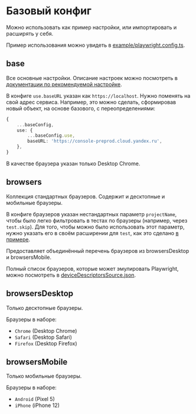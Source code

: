 # Базовый конфиг

Можно использовать как пример настройки, или импортировать и расширять у себя.

Пример использования можно увидеть в [example/playwright.config.ts](../example/playwright.config.ts).

## base

Все основные настройки. Описание настроек можно посмотреть в [документации по рекомендуемой настройке](https://ui.yandex-team.ru/tests/playwright).

В конфиге `use.baseURL` указан как `https://localhost`. Нужно поменять на свой адрес сервиса. Например, это можно сделать, сформировав новый объект, на основе базового, с переопределениями:

```ts
{
    ...baseConfig,
    use: {
        ...baseConfig.use,
        baseURL: 'https://console-preprod.cloud.yandex.ru',
    },
}
```

В качестве браузера указан только Desktop Chrome.

## browsers

Коллекция стандартных браузеров. Содержит и десктопные и мобильные браузеры.

В конфиге браузеров указан нестандартных параметр `projectName`, чтобы было легко фильтровать в тестах по браузеры (например, через `test.skip`). Для того, чтобы можно было использовать этот параметр, нужно указать его в своём расширении для `test`, как это сделано [в примере](../example/playwright.ts).

Предоставляет объединённый перечень браузеров из browsersDesktop и browsersMobile.

Полный список браузеров, которые может эмулировать Playwright, можно посмотреть в [deviceDescriptorsSource.json](https://github.com/microsoft/playwright/blob/main/packages/playwright-core/src/server/deviceDescriptorsSource.json).

## browsersDesktop

Только десктопные браузеры.

Браузеры в наборе:
- `Chrome` (Desktop Chrome)
- `Safari` (Desktop Safari)
- `Firefox` (Desktop Firefox)

## browsersMobile

Только мобильные браузеры.

Браузеры в наборе:
- `Android` (Pixel 5)
- `iPhone` (iPhone 12)
